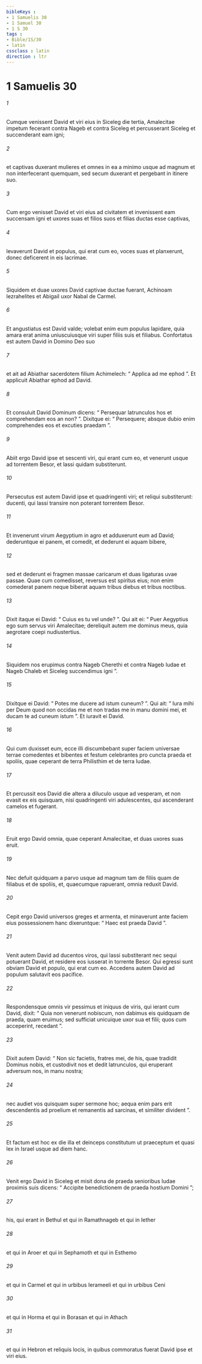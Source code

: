 ```yaml
---
bibleKeys : 
- 1 Samuelis 30
- 1 Samuel 30
- 1 S 30
tags : 
- Bible/1S/30
- latin
cssclass : latin
direction : ltr
---
```


# 1 Samuelis 30

###### 1
Cumque venissent David et viri eius in Siceleg die tertia, Amalecitae impetum fecerant contra Nageb et contra Siceleg et percusserant Siceleg et succenderant eam igni; 
###### 2
et captivas duxerant mulieres et omnes in ea a minimo usque ad magnum et non interfecerant quemquam, sed secum duxerant et pergebant in itinere suo. 
###### 3
Cum ergo venisset David et viri eius ad civitatem et invenissent eam succensam igni et uxores suas et filios suos et filias ductas esse captivas, 
###### 4
levaverunt David et populus, qui erat cum eo, voces suas et planxerunt, donec deficerent in eis lacrimae. 
###### 5
Siquidem et duae uxores David captivae ductae fuerant, Achinoam Iezrahelites et Abigail uxor Nabal de Carmel.
###### 6
Et angustiatus est David valde; volebat enim eum populus lapidare, quia amara erat anima uniuscuiusque viri super filiis suis et filiabus. Confortatus est autem David in Domino Deo suo 
###### 7
et ait ad Abiathar sacerdotem filium Achimelech: “ Applica ad me ephod ”. Et applicuit Abiathar ephod ad David. 
###### 8
Et consuluit David Dominum dicens: “ Persequar latrunculos hos et comprehendam eos an non? ”. Dixitque ei: “ Persequere; absque dubio enim comprehendes eos et excuties praedam ”. 
###### 9
Abiit ergo David ipse et sescenti viri, qui erant cum eo, et venerunt usque ad torrentem Besor, et lassi quidam substiterunt. 
###### 10
Persecutus est autem David ipse et quadringenti viri; et reliqui substiterunt: ducenti, qui lassi transire non poterant torrentem Besor.
###### 11
Et invenerunt virum Aegyptium in agro et adduxerunt eum ad David; dederuntque ei panem, et comedit, et dederunt ei aquam bibere, 
###### 12
sed et dederunt ei fragmen massae caricarum et duas ligaturas uvae passae. Quae cum comedisset, reversus est spiritus eius; non enim comederat panem neque biberat aquam tribus diebus et tribus noctibus. 
###### 13
Dixit itaque ei David: “ Cuius es tu vel unde? ”. Qui ait ei: “ Puer Aegyptius ego sum servus viri Amalecitae; dereliquit autem me dominus meus, quia aegrotare coepi nudiustertius. 
###### 14
Siquidem nos erupimus contra Nageb Cherethi et contra Nageb Iudae et Nageb Chaleb et Siceleg succendimus igni ”. 
###### 15
Dixitque ei David: “ Potes me ducere ad istum cuneum? ”. Qui ait: “ Iura mihi per Deum quod non occidas me et non tradas me in manu domini mei, et ducam te ad cuneum istum ”. Et iuravit ei David.
###### 16
Qui cum duxisset eum, ecce illi discumbebant super faciem universae terrae comedentes et bibentes et festum celebrantes pro cuncta praeda et spoliis, quae ceperant de terra Philisthim et de terra Iudae. 
###### 17
Et percussit eos David die altera a diluculo usque ad vesperam, et non evasit ex eis quisquam, nisi quadringenti viri adulescentes, qui ascenderant camelos et fugerant.
###### 18
Eruit ergo David omnia, quae ceperant Amalecitae, et duas uxores suas eruit. 
###### 19
Nec defuit quidquam a parvo usque ad magnum tam de filiis quam de filiabus et de spoliis, et, quaecumque rapuerant, omnia reduxit David. 
###### 20
Cepit ergo David universos greges et armenta, et minaverunt ante faciem eius possessionem hanc dixeruntque: “ Haec est praeda David ”.
###### 21
Venit autem David ad ducentos viros, qui lassi substiterant nec sequi potuerant David, et residere eos iusserat in torrente Besor. Qui egressi sunt obviam David et populo, qui erat cum eo. Accedens autem David ad populum salutavit eos pacifice. 
###### 22
Respondensque omnis vir pessimus et iniquus de viris, qui ierant cum David, dixit: “ Quia non venerunt nobiscum, non dabimus eis quidquam de praeda, quam eruimus; sed sufficiat unicuique uxor sua et filii; quos cum acceperint, recedant ”. 
###### 23
Dixit autem David: “ Non sic facietis, fratres mei, de his, quae tradidit Dominus nobis, et custodivit nos et dedit latrunculos, qui eruperant adversum nos, in manu nostra; 
###### 24
nec audiet vos quisquam super sermone hoc; aequa enim pars erit descendentis ad proelium et remanentis ad sarcinas, et similiter divident ”. 
###### 25
Et factum est hoc ex die illa et deinceps constitutum ut praeceptum et quasi lex in Israel usque ad diem hanc.
###### 26
Venit ergo David in Siceleg et misit dona de praeda senioribus Iudae proximis suis dicens: “ Accipite benedictionem de praeda hostium Domini ”; 
###### 27
his, qui erant in Bethul et qui in Ramathnageb et qui in Iether 
###### 28
et qui in Aroer et qui in Sephamoth et qui in Esthemo 
###### 29
et qui in Carmel et qui in urbibus Ierameeli et qui in urbibus Ceni 
###### 30
et qui in Horma et qui in Borasan et qui in Athach 
###### 31
et qui in Hebron et reliquis locis, in quibus commoratus fuerat David ipse et viri eius.
